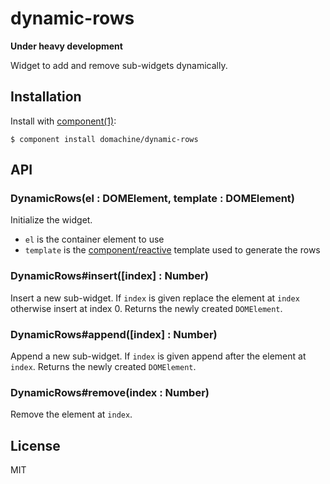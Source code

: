
# dynamic-rows

  **Under heavy development**

  Widget to add and remove sub-widgets dynamically.

## Installation

  Install with [component(1)](http://component.io):

    $ component install domachine/dynamic-rows

## API

### DynamicRows(el : DOMElement, template : DOMElement)

  Initialize the widget.

   * `el` is the container element to use
   * `template` is the
     [component/reactive](http://github.com/component/reactive) template
     used to generate the rows

### DynamicRows#insert([index] : Number)

  Insert a new sub-widget.  If `index` is given replace the element at
  `index` otherwise insert at index 0.  Returns the newly created
  `DOMElement`.

### DynamicRows#append([index] : Number)

  Append a new sub-widget.  If `index` is given append after the
  element at `index`.  Returns the newly created `DOMElement`.

### DynamicRows#remove(index : Number)

  Remove the element at `index`.

## License

  MIT
